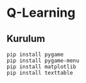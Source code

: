 # Q-Learning
## Kurulum
```
pip install pygame
pip install pygame-menu
pip install matplotlib
pip install texttable
```
